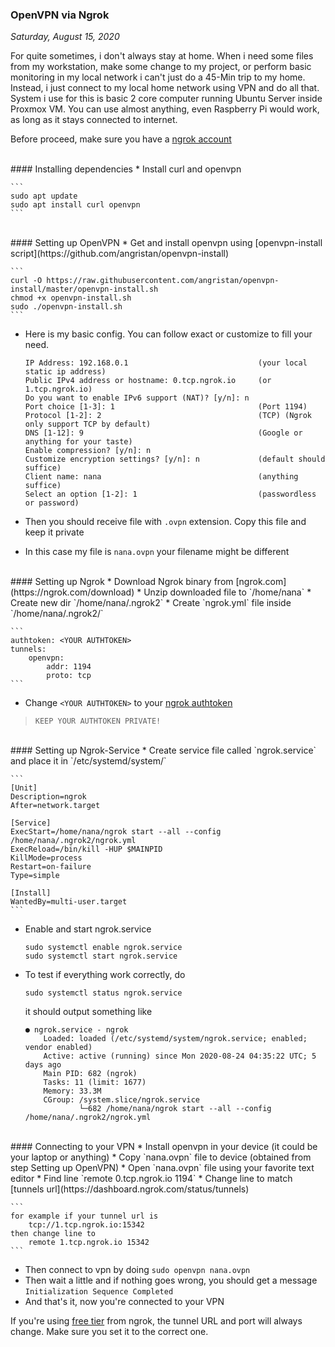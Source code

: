 ### **OpenVPN via Ngrok**
_Saturday, August 15, 2020_

For quite sometimes, i don't always stay at home. When i need some files from my workstation, 
make some change to my project, or perform basic monitoring in my local network i can't just do 
a 45-Min trip to my home. Instead, i just connect to my local home network using VPN and do all 
that. System i use for this is basic 2 core computer running Ubuntu Server inside Proxmox VM. 
You can use almost anything, even Raspberry Pi would work, as long as it stays connected to 
internet.

Before proceed, make sure you have a [ngrok account](https://dashboard.ngrok.com/signup)

<br>
#### Installing dependencies
* Install curl and openvpn

    ```
    sudo apt update
    sudo apt install curl openvpn
    ```

<br>
#### Setting up OpenVPN
* Get and install openvpn using [openvpn-install script](https://github.com/angristan/openvpn-install)

    ```
    curl -O https://raw.githubusercontent.com/angristan/openvpn-install/master/openvpn-install.sh
    chmod +x openvpn-install.sh
    sudo ./openvpn-install.sh
    ```
* Here is my basic config. You can follow exact or customize to fill your need.

    ```
    IP Address: 192.168.0.1                             (your local static ip address)
    Public IPv4 address or hostname: 0.tcp.ngrok.io     (or 1.tcp.ngrok.io)
    Do you want to enable IPv6 support (NAT)? [y/n]: n
    Port choice [1-3]: 1                                (Port 1194)
    Protocol [1-2]: 2                                   (TCP) (Ngrok only support TCP by default)
    DNS [1-12]: 9                                       (Google or anything for your taste)
    Enable compression? [y/n]: n
    Customize encryption settings? [y/n]: n             (default should suffice)
    Client name: nana                                   (anything suffice)
    Select an option [1-2]: 1                           (passwordless or password)
    ```
* Then you should receive file with `.ovpn` extension. Copy this file and keep it private
* In this case my file is `nana.ovpn` your filename might be different

<br>
#### Setting up Ngrok
* Download Ngrok binary from [ngrok.com](https://ngrok.com/download)
* Unzip downloaded file to `/home/nana`
* Create new dir `/home/nana/.ngrok2`
* Create `ngrok.yml` file inside `/home/nana/.ngrok2/`

    ```
    authtoken: <YOUR AUTHTOKEN>
    tunnels:
        openvpn:
            addr: 1194
            proto: tcp
    ```
* Change `<YOUR AUTHTOKEN>` to your [ngrok authtoken](https://dashboard.ngrok.com/auth/your-authtoken)
> `KEEP YOUR AUTHTOKEN PRIVATE!`

<br>
#### Setting up Ngrok-Service
* Create service file called `ngrok.service` and place it in `/etc/systemd/system/`

    ```
    [Unit]
    Description=ngrok
    After=network.target

    [Service]
    ExecStart=/home/nana/ngrok start --all --config /home/nana/.ngrok2/ngrok.yml
    ExecReload=/bin/kill -HUP $MAINPID
    KillMode=process
    Restart=on-failure
    Type=simple

    [Install]
    WantedBy=multi-user.target
    ```
* Enable and start ngrok.service

    ```
    sudo systemctl enable ngrok.service
    sudo systemctl start ngrok.service
    ```
* To test if everything work correctly, do

    ```
    sudo systemctl status ngrok.service
    ```
    it should output something like
    ```
    ● ngrok.service - ngrok
        Loaded: loaded (/etc/systemd/system/ngrok.service; enabled; vendor enabled)
        Active: active (running) since Mon 2020-08-24 04:35:22 UTC; 5 days ago
        Main PID: 682 (ngrok)
        Tasks: 11 (limit: 1677)
        Memory: 33.3M
        CGroup: /system.slice/ngrok.service
                └─682 /home/nana/ngrok start --all --config /home/nana/.ngrok2/ngrok.yml
    ```

<br>
#### Connecting to your VPN
* Install openvpn in your device (it could be your laptop or anything)
* Copy `nana.ovpn` file to device (obtained from step Setting up OpenVPN)
* Open `nana.ovpn` file using your favorite text editor
* Find line `remote 0.tcp.ngrok.io 1194`
* Change line to match [tunnels url](https://dashboard.ngrok.com/status/tunnels)

    ```
    for example if your tunnel url is
        tcp://1.tcp.ngrok.io:15342
    then change line to
        remote 1.tcp.ngrok.io 15342
    ```
* Then connect to vpn by doing `sudo openvpn nana.ovpn`
* Then wait a little and if nothing goes wrong, you should get a message `Initialization Sequence Completed`
* And that's it, now you're connected to your VPN

If you're using [free tier](https://ngrok.com/pricing) from ngrok, the tunnel URL and port will always change. 
Make sure you set it to the correct one.